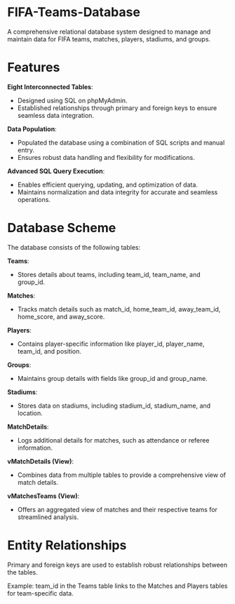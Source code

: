 # FIFA-Teams-Database
A comprehensive relational database system designed to manage and maintain data for FIFA teams, matches, players, stadiums, and groups. 

# Features

**Eight Interconnected Tables**: 
- Designed using SQL on phpMyAdmin.
- Established relationships through primary and foreign keys to ensure seamless data integration.

**Data Population**:
- Populated the database using a combination of SQL scripts and manual entry.
- Ensures robust data handling and flexibility for modifications.

**Advanced SQL Query Execution**:
- Enables efficient querying, updating, and optimization of data.
- Maintains normalization and data integrity for accurate and seamless operations.

# Database Scheme

The database consists of the following tables:

**Teams**:
- Stores details about teams, including team_id, team_name, and group_id.

**Matches**:
- Tracks match details such as match_id, home_team_id, away_team_id, home_score, and away_score.

**Players**:
- Contains player-specific information like player_id, player_name, team_id, and position.

**Groups**:
- Maintains group details with fields like group_id and group_name.

**Stadiums**:
- Stores data on stadiums, including stadium_id, stadium_name, and location.

**MatchDetails**:
- Logs additional details for matches, such as attendance or referee information.

**vMatchDetails (View)**:
- Combines data from multiple tables to provide a comprehensive view of match details.

**vMatchesTeams (View)**:
- Offers an aggregated view of matches and their respective teams for streamlined analysis.


# Entity Relationships
Primary and foreign keys are used to establish robust relationships between the tables.

Example: team_id in the Teams table links to the Matches and Players tables for team-specific data.
